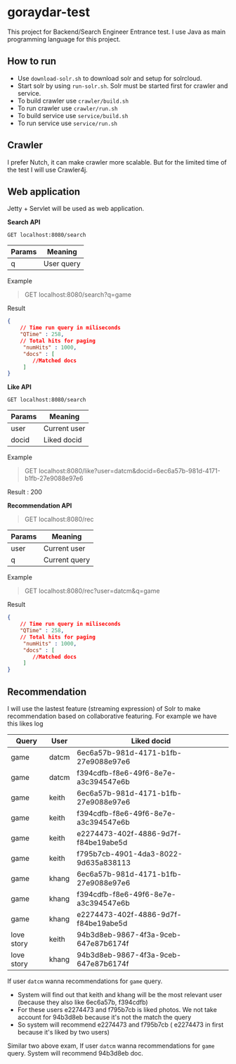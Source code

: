 # goraydar-test

This project for Backend/Search Engineer Entrance test.
I use Java as main programming language for this project.

## How to run

- Use ```download-solr.sh``` to download solr and setup for solrcloud.
- Start solr by using ```run-solr.sh```. Solr must be started first for crawler and service.
- To build crawler use ```crawler/build.sh```
- To run crawler use ```crawler/run.sh```
- To build service use ```service/build.sh```
- To run service use ```service/run.sh```

## Crawler

I prefer Nutch, it can make crawler more scalable. But for the limited time of the test I will use Crawler4j.

## Web application

Jetty + Servlet will be used as web application.

**Search API**
```
GET localhost:8080/search
```

| Params | Meaning |
|---|---|
| q | User query |

Example
> GET localhost:8080/search?q=game

Result
```json
{
    // Time run query in miliseconds
    "QTime" : 258,
    // Total hits for paging
     "numHits" : 1000,
     "docs" : [
        //Matched docs
     ]
}
```

**Like API**
```
GET localhost:8080/search
```

| Params | Meaning |
|---|---|
| user | Current user |
| docid | Liked docid |

Example
> GET localhost:8080/like?user=datcm&docid=6ec6a57b-981d-4171-b1fb-27e9088e97e6

Result : 200

**Recommendation API**
> GET localhost:8080/rec

| Params | Meaning |
|---|---|
| user | Current user |
| q | Current query |

Example
> GET localhost:8080/rec?user=datcm&q=game

Result
```json
{
    // Time run query in miliseconds
    "QTime" : 258,
    // Total hits for paging
     "numHits" : 1000,
     "docs" : [
        //Matched docs
     ]
}
```


## Recommendation

I will use the lastest feature (streaming expression) of Solr to make recommendation based on collaborative featuring.
For example we have this likes log

| Query | User | Liked docid |
|---|---|---|
|game | datcm | 6ec6a57b-981d-4171-b1fb-27e9088e97e6 |
|game | datcm | f394cdfb-f8e6-49f6-8e7e-a3c394547e6b |
|game | keith | 6ec6a57b-981d-4171-b1fb-27e9088e97e6 |
|game | keith | f394cdfb-f8e6-49f6-8e7e-a3c394547e6b |
|game | keith | e2274473-402f-4886-9d7f-f84be19abe5d |
|game | keith | f795b7cb-4901-4da3-8022-9d635a838113 |
|game | khang | 6ec6a57b-981d-4171-b1fb-27e9088e97e6 |
|game | khang | f394cdfb-f8e6-49f6-8e7e-a3c394547e6b |
|game | khang | e2274473-402f-4886-9d7f-f84be19abe5d |
|love story | keith | 94b3d8eb-9867-4f3a-9ceb-647e87b6174f |
|love story | khang | 94b3d8eb-9867-4f3a-9ceb-647e87b6174f |

If user ```datcm``` wanna recommendations for ```game``` query.
- System will find out that keith and khang will be the most relevant user (because they also like 6ec6a57b, f394cdfb)
- For these users e2274473 and f795b7cb is liked photos. We not take account for 94b3d8eb because it's not the match the query
- So system will recommend e2274473 and f795b7cb ( e2274473 in first because it's liked by two users)

Similar two above exam, If user ```datcm``` wanna recommendations for ```game``` query. System will recommend 94b3d8eb doc.
